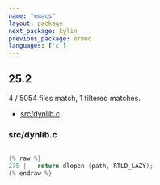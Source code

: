 ```yaml
---
name: "emacs"
layout: package
next_package: kylin
previous_package: ermod
languages: ['c']
---
```

## 25.2
4 / 5054 files match, 1 filtered matches.

 - [src/dynlib.c](#srcdynlibc)

### src/dynlib.c

```c

{% raw %}
275 |   return dlopen (path, RTLD_LAZY);
{% endraw %}

```